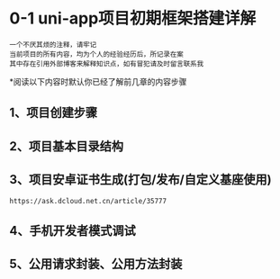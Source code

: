 # 0-1 uni-app项目初期框架搭建详解
    一个不厌其烦的注释，请牢记
    当前项目的所有内容，均为个人的经验经历后，所记录在案
    其中存在引用外部博客来解释知识点，如有冒犯请及时留言联系我
*阅读以下内容时默认你已经了解前几章的内容步骤

## 1、项目创建步骤

## 2、项目基本目录结构

## 3、项目安卓证书生成(打包/发布/自定义基座使用)
    https://ask.dcloud.net.cn/article/35777
## 4、手机开发者模式调试

## 5、公用请求封装、公用方法封装

